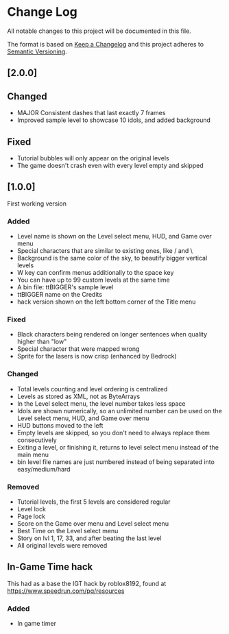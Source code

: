 # Change Log
All notable changes to this project will be documented in this file.

The format is based on [Keep a Changelog](http://keepachangelog.com/)
and this project adheres to [Semantic Versioning](http://semver.org/).

## [2.0.0]
## Changed
- MAJOR Consistent dashes that last exactly 7 frames
- Improved sample level to showcase 10 idols, and added background

## Fixed
- Tutorial bubbles will only appear on the original levels
- The game doesn't crash even with every level empty and skipped

## [1.0.0]
First working version
### Added
- Level name is shown on the Level select menu, HUD, and Game over menu
- Special characters that are similar to existing ones, like / and \\
- Background is the same color of the sky, to beautify bigger vertical levels
- W key can confirm menus additionally to the space key
- You can have up to 99 custom levels at the same time
- A bin file: ttBIGGER's sample level
- ttBIGGER name on the Credits
- hack version shown on the left bottom corner of the Title menu

### Fixed
- Black characters being rendered on longer sentences when quality higher than "low"
- Special character that were mapped wrong
- Sprite for the lasers is now crisp (enhanced by Bedrock)

### Changed
- Total levels counting and level ordering is centralized
- Levels as stored as XML, not as ByteArrays
- In the Level select menu, the level number takes less space
- Idols are shown numerically, so an unlimited number can be used on the Level select menu, HUD, and Game over menu
- HUD buttons moved to the left
- Empty levels are skipped, so you don't need to always replace them consecutively
- Exiting a level, or finishing it, returns to level select menu instead of the main menu
- bin level file names are just numbered instead of being separated into easy/medium/hard

### Removed
- Tutorial levels, the first 5 levels are considered regular
- Level lock
- Page lock
- Score on the Game over menu and Level select menu
- Best Time on the Level select menu
- Story on lvl 1, 17, 33, and after beating the last level
- All original levels were removed

## In-Game Time hack
This had as a base the IGT hack by roblox8192, found at https://www.speedrun.com/pq/resources
### Added
- In game timer